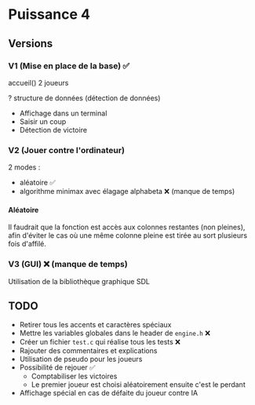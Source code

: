 # Puissance 4

## Versions

### V1 (Mise en place de la base) ✅

accueil()
2 joueurs

? structure de données (détection de données)

- Affichage dans un terminal
- Saisir un coup
- Détection de victoire

### V2 (Jouer contre l'ordinateur)

2 modes :
- aléatoire ✅
- algorithme minimax avec élagage alphabeta ❌ (manque de temps)

#### Aléatoire

Il faudrait que la fonction est accès aux colonnes restantes (non pleines), afin d'éviter le cas où une même colonne pleine est tirée au sort plusieurs fois d'affilé.

### V3 (GUI) ❌ (manque de temps)

Utilisation de la bibliothèque graphique SDL 

## TODO

- Retirer tous les accents et caractères spéciaux
- Mettre les variables globales dans le header de `engine.h` ❌
- Créer un fichier `test.c` qui réalise tous les tests ❌
- Rajouter des commentaires et explications
- Utilisation de pseudo pour les joueurs
- Possibilité de rejouer ✅
  - Comptabiliser les victoires
  - Le premier joueur est choisi aléatoirement ensuite c'est le perdant
- Affichage spécial en cas de défaite du joueur contre IA
